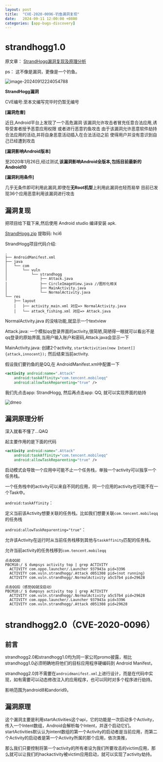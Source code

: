 ```yaml
---
layout: post
title:  "CVE-2020-0096-钓鱼漏洞复现"
date:   2024-09-11 12:00:00 +0800
categories: [app-bugs-discovery] 
---
```




# strandhogg1.0

原文章： [StrandHogg漏洞复现及原理分析](https://www.cnblogs.com/aldys4/p/14879604.html)

ps： 这不像是漏洞，更像是一个钓鱼。

![image-20240912224054788](https://raw.githubusercontent.com/redqx/redqx.github.io/master/_posts/img/image-20240912224054788.png)

**StrandHogg漏洞**

CVE编号:至本文编写完毕时仍暂无编号

**[漏洞危害]**

近日,Android平台上发现了一个高危漏洞
该漏洞允许攻击者冒充任意合法应用,诱导受害者授予恶意应用权限
或者进行恶意钓鱼攻击
由于该漏洞允许恶意软件劫持合法应用的活动,并将自身恶意活动插入在合法活动之前
使得用户并没有意识到自己已经遭到攻击

**[漏洞影响Android版本]**

至2020年1月26日,经过测试,**该漏洞影响Android全版本,包括目前最新的Android10**

**[漏洞利用条件]**

几乎无条件即可利用此漏洞,即使在**无Root机型**上利用此漏洞也轻而易举
目前已发现36个应用恶意利用该漏洞进行攻击

## 漏洞复现

把项目给下载下来,然后使用 Android studio 编译安装 apk.

[StrandHogg.zip](https://pan.baidu.com/s/1rhiyiWxmVQeOSvEl06fBiQ) 提取码: hci6



StrandHogg项目代码介绍:

```
.
├── AndroidManifest.xml
├── java
│   └── com
│       └── vuln
│           └── strandhogg
│               ├── Attack.java
│               ├── CircleImageView.java //图形化相关
│               ├── MainActivity.java
│               └── NormalActivity.java
└── res
    ├── layout
    │   ├── activity_main.xml 对应=> NormalActivity.java
    │   └── attack_fishing.xml 对应=> Attack.java
```

NormalActivity.java 的没啥功能,就显示一个textview

Attack.java: 一个模拟qq登录界面的activity,很简陋,简陋得一眼就可以看出不是qq登录的原始界面,当用户输入账户和密码,Attack.java会显示一下

MainActivity.java: 创建2个activity, `startActivities(new Intent[]{attack,innocent});` 然后结束当前activity.



假设我们要钓鱼的是QQ,在 AndroidManifest.xml中配置一下

```xml
<activity android:name=".Attack"
    android:taskAffinity="com.tencent.mobileqq"
    android:allowTaskReparenting="true" />
```



我们先点击app: StrandHogg, 然后再点击app: QQ, 就可以实现界面的劫持



![dmeo](https://raw.githubusercontent.com/redqx/redqx.github.io/master/_posts/img/Record_2024-09-12-22-31-53.gif)

## 漏洞原理分析

深入就看不懂了...QAQ

起主要作用的是下面的代码

```xml
<activity android:name=".Attack"
    android:taskAffinity="com.tencent.mobileqq"
    android:allowTaskReparenting="true" />
```



启动模式会导致一个应用中可能不止一个任务栈，单独一个activity可以独享一个任务栈。

一个任务栈中的activity可以来自不同的应用，同一个应用的activity也可能不在一个Task中。





`android:taskAffinity`：

定义当前该Activity想要关联的任务栈。比如我们想要关联`com.tencent.mobileqq`的任务栈

`android:allowTaskReparenting="true"`：

允许该Activity在运行时从当前任务栈移到其他与`taskAffinity`匹配的任务栈。

允许当前activity的任务栈移到`com.tencent.mobileqq`





```
点击QQ前
PBCM10:/ $ dumpsys activity top | grep ACTIVITY
  ACTIVITY com.oppo.launcher/.Launcher 937943a pid=3396
  ACTIVITY com.vuln.strandhogg/.Attack d051308 pid=(not running)
  ACTIVITY com.vuln.strandhogg/.NormalActivity a5c57b4 pid=29628

点击QQ后（感觉QQ就没启动）
PBCM10:/ $ dumpsys activity top | grep ACTIVITY
  ACTIVITY com.vuln.strandhogg/.NormalActivity a5c57b4 pid=29628
  ACTIVITY com.oppo.launcher/.Launcher 937943a pid=3396
  ACTIVITY com.vuln.strandhogg/.Attack d051308 pid=29628
```



# strandhogg2.0（CVE-2020-0096）



## 前言

strandhogg2.0和strandhogg1.0均为同一家公司promo披露，相比strandhogg1.0必须明确地将他们的目标应用程序硬编码到 Android Manifest，

strandhogg2.0并不需要在`androidmanifest.xml`上进行设计，而是在代码中实现，如有需要可以动态修改注入的应用程序，也可以同时对多个程序进行劫持。

影响范围为android8和andorid9。

## 漏洞原理

这个漏洞主要是利用startActivities这个api，它的功能是一次启动多个Activity，传入一个Intent数组，Android会解析每个Intent，并逐个启动它们。startActivities默认认为intent数组的第一个Activity的启动者是当前应用，而第二个Activity的启动者是第一个Activity所属的那个应用，依次类推，

那么我们只要控制将第一个activity的所有者设为我们所要攻击的victim应用，那么就可以让我们的hackactivity被victim应用启动，就可以实现了activity劫持。